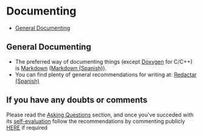 # Documenting

* [General Documenting](#general-documenting)

## General Documenting
* The preferred way of documenting things (except [Doxygen](http://www.doxygen.org) for C/C++) is [Markdown](https://daringfireball.net/projects/markdown/) ([Markdown (Spanish)](https://asrob-uc3m.gitbooks.io/tutoriales/content/writing/markdown.html)).
* You can find plenty of general recommendations for writing at: [Redactar (Spanish)](https://asrob-uc3m.gitbooks.io/tutoriales/content/writing/redactar.html)

## If you have any doubts or comments
Please read the [Asking Questions](asking-questions.md) section, and once you've succeded with its [self-evaluation](asking-questions.md#self-evaluation-time) follow the recommendations by commenting publicly [HERE](https://github.com/roboticslab-uc3m/developer-manual/issues/new) if required
